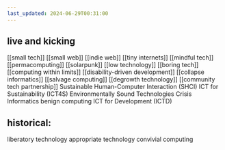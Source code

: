 ```yaml
---
last_updated: 2024-06-29T00:31:00
---
```

## live and kicking

[[small tech]]
[[small web]]
[[indie web]]
[[tiny internets]]
[[mindful tech]]
[[permacomputing]]
[[solarpunk]]
[[low technology]]
[[boring tech]]
[[computing within limits]]
[[disability-driven development]]
[[collapse informatics]]
[[salvage computing]]
[[degrowth technology]]
[[community tech partnership]]
Sustainable Human-Computer Interaction (SHCI)
ICT for Sustainability (ICT4S)
Environmentally Sound Technologies
Crisis Informatics
benign computing
ICT for Development (ICTD)

## historical:

liberatory technology 
appropriate technology
convivial computing

